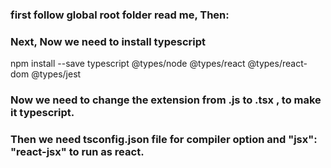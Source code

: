 ### first follow global root folder read me, Then:
### Next, Now we need to install typescript

npm install --save typescript @types/node @types/react @types/react-dom @types/jest

### Now we need to change the extension from .js  to  .tsx , to make it typescript.

### Then we need tsconfig.json file for compiler option and "jsx": "react-jsx" to run as react.